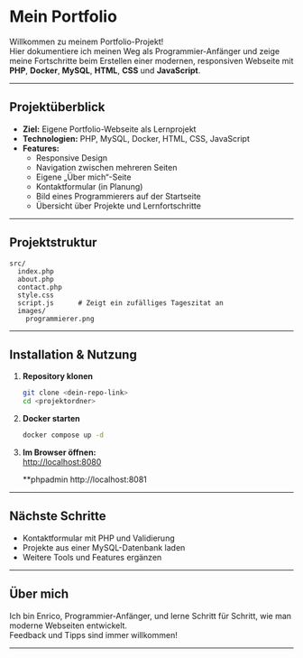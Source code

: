 # Mein Portfolio

Willkommen zu meinem Portfolio-Projekt!  
Hier dokumentiere ich meinen Weg als Programmier-Anfänger und zeige meine Fortschritte beim Erstellen einer modernen, responsiven Webseite mit **PHP**, **Docker**, **MySQL**, **HTML**, **CSS** und **JavaScript**.

---

## Projektüberblick

- **Ziel:** Eigene Portfolio-Webseite als Lernprojekt
- **Technologien:** PHP, MySQL, Docker, HTML, CSS, JavaScript
- **Features:**
  - Responsive Design
  - Navigation zwischen mehreren Seiten
  - Eigene „Über mich“-Seite
  - Kontaktformular (in Planung)
  - Bild eines Programmierers auf der Startseite
  - Übersicht über Projekte und Lernfortschritte

---

## Projektstruktur

```
src/
  index.php
  about.php
  contact.php
  style.css
  script.js      # Zeigt ein zufälliges Tageszitat an
  images/
    programmierer.png
```

---

## Installation & Nutzung

1. **Repository klonen**
   ```bash
   git clone <dein-repo-link>
   cd <projektordner>
   ```

2. **Docker starten**
   ```bash
   docker compose up -d
   ```

3. **Im Browser öffnen:**  
   [http://localhost:8080](http://localhost:8080)

   **phpadmin
   http://localhost:8081 

---

## Nächste Schritte

- Kontaktformular mit PHP und Validierung
- Projekte aus einer MySQL-Datenbank laden
- Weitere Tools und Features ergänzen

---

## Über mich

Ich bin Enrico, Programmier-Anfänger, und lerne Schritt für Schritt, wie man moderne Webseiten entwickelt.  
Feedback und Tipps sind immer willkommen!

---